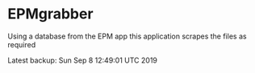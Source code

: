# EPMgrabber
Using a database from the EPM app this application scrapes the files as required


Latest backup: Sun Sep 8 12:49:01 UTC 2019
